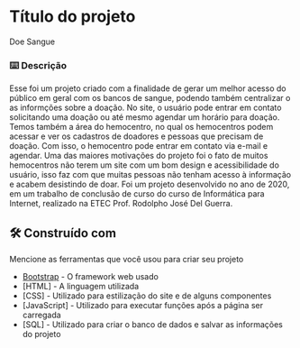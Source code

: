 # Título do projeto

Doe Sangue

### ⌨️ Descrição

Esse foi um projeto criado com a finalidade de gerar um melhor acesso do público em geral com os bancos de sangue, podendo também centralizar o as informções sobre a doação. No site, o usuário pode entrar em contato solicitando uma doação ou até mesmo agendar um horário para doação. Temos também a área do hemocentro, no qual os hemocentros podem acessar e ver os cadastros de doadores e pessoas que precisam de doação. Com isso, o hemocentro pode entrar em contato via e-mail e agendar. 
Uma das maiores motivações do projeto foi o fato de muitos hemocentros não terem um site com um bom design e acessibilidade do usuário, isso faz com que muitas pessoas não tenham acesso à informação e acabem desistindo de doar.
Foi um projeto desenvolvido no ano de 2020, em um trabalho de conclusão de curso do curso de Informática para Internet, realizado na ETEC Prof. Rodolpho José Del Guerra.

## 🛠️ Construído com

Mencione as ferramentas que você usou para criar seu projeto

* [Bootstrap](https://getbootstrap.com/) - O framework web usado
* [HTML]        - A linguagem utilizada
* [CSS]         - Utilizado para estilização do site e de alguns componentes
* [JavaScript]  - Utilizado para executar funções após a página ser carregada
* [SQL]         - Utilizado para criar o banco de dados e salvar as informações do projeto
